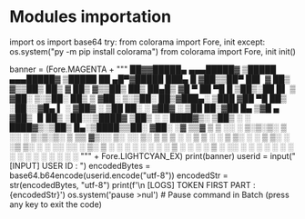 # Modules importation
import os
import base64
try:
    from colorama import Fore, init
except:
    os.system("py -m pip install colorama")
    from colorama import Fore, init
init()

banner = (Fore.MAGENTA + """
  ██▓▓█████▄    ▄▄▄█████▓ ▒█████     ▄▄▄█████▓ ▒█████   ██ ▄█▀▓█████  ███▄    █
 ▓██▒▒██▀ ██▌   ▓  ██▒ ▓▒▒██▒  ██▒   ▓  ██▒ ▓▒▒██▒  ██▒ ██▄█▒ ▓█   ▀  ██ ▀█   █
 ▒██▒░██   █▌   ▒ ▓██░ ▒░▒██░  ██▒   ▒ ▓██░ ▒░▒██░  ██▒▓███▄░ ▒███   ▓██  ▀█ ██▒
 ░██░░▓█▄   ▌   ░ ▓██▓ ░ ▒██   ██░   ░ ▓██▓ ░ ▒██   ██░▓██ █▄ ▒▓█  ▄ ▓██▒  ▐▌██▒
 ░██░░▒████▓      ▒██▒ ░ ░ ████▓▒░     ▒██▒ ░ ░ ████▓▒░▒██▒ █▄░▒████▒▒██░   ▓██░
 ░▓   ▒▒▓  ▒      ▒ ░░   ░ ▒░▒░▒░      ▒ ░░   ░ ▒░▒░▒░ ▒ ▒▒ ▓▒░░ ▒░ ░░ ▒░   ▒ ▒
  ▒ ░ ░ ▒  ▒        ░      ░ ▒ ▒░        ░      ░ ▒ ▒░ ░ ░▒ ▒░ ░ ░  ░░ ░░   ░ ▒░
  ▒ ░ ░ ░  ░      ░      ░ ░ ░ ▒       ░      ░ ░ ░ ▒  ░ ░░ ░    ░      ░   ░ ░
  ░     ░                    ░ ░                  ░ ░  ░  ░      ░  ░         ░
""" + Fore.LIGHTCYAN_EX)
print(banner)
userid = input(" [INPUT] USER ID : ")
encodedBytes = base64.b64encode(userid.encode("utf-8"))
encodedStr = str(encodedBytes, "utf-8")
print(f'\n [LOGS] TOKEN FIRST PART : {encodedStr}')
os.system('pause >nul')  # Pause command in Batch (press any key to exit the code)

